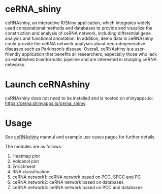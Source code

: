 # ceRNA_shiny
ceRNAshiny, an interactive R/Shiny application, which integrates widely used computational methods and databases to provide and visualize the construction and analysis of ceRNA network, including differential gene analysis and functional annotation. In addition, demo data in ceRNAshiny could provide the ceRNA network analyses about neurodegenerative diseases such as Parkinson’s disease. Overall, ceRNAshiny is a user-friendly application that benefits all researchers, especially those who lack an established bioinformatic pipeline and are interested in studying ceRNA networks.

# Launch ceRNAshiny
ceRNAshiny does not need to be installed and is hosted on shinyapps.io: https://cerna.shinyapps.io/cerna_shiny/.

# Usage
See [ceRNAshiny](https://cerna.shinyapps.io/cerna_shiny/) mannul and example use cases pages for further details.

The modules are as follows:
1. Heatmap plot
2. Volcanol plot
3. Enrichment
4. RNA classification
5. ceRNA network1: ceRNA network based on PCC, SPCC and PC
6. ceRNA network2: ceRNA network based on databases 
7. ceRNA network3: ceRNA network based on PCC and databases
